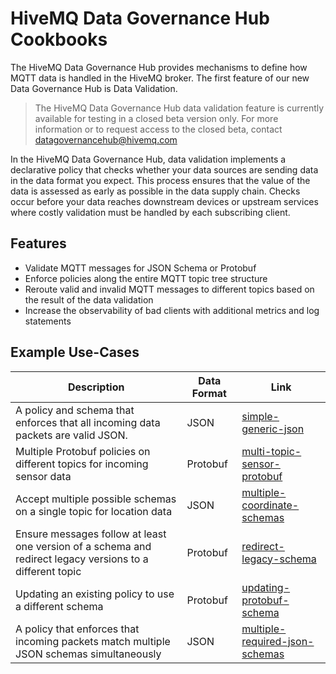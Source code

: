 # HiveMQ Data Governance Hub Cookbooks

The HiveMQ Data Governance Hub provides mechanisms to define how MQTT data is handled in the HiveMQ broker. The first feature of our new Data Governance Hub is Data Validation.

> The HiveMQ Data Governance Hub data validation feature is currently available for testing in a closed beta version only. For more information or to request access to the closed beta, contact datagovernancehub@hivemq.com


In the HiveMQ Data Governance Hub, data validation implements a declarative policy that checks whether your data sources are sending data in the data format you expect.
This process ensures that the value of the data is assessed as early as possible in the data supply chain. Checks occur before your data reaches downstream devices or upstream services where costly validation must be handled by each subscribing client.

## Features
* Validate MQTT messages for JSON Schema or Protobuf
* Enforce policies along the entire MQTT topic tree structure
* Reroute valid and invalid MQTT messages to different topics based on the result of the data validation
* Increase the observability of bad clients with additional metrics and log statements

## Example Use-Cases
| Description                                                                       	                         | Data Format 	         | Link 	                                                                       |
|-------------------------------------------------------------------------------------------------------------|-----------------------|------------------------------------------------------------------------------|
| A policy and schema that enforces that all incoming data packets are valid JSON.                            | JSON        	         | [simple-generic-json](/data-validation/simple-generic-json-schema)     	     |
| Multiple Protobuf policies on different topics for incoming sensor data                                     | Protobuf            	 | [multi-topic-sensor-protobuf](/data-validation/multi-topic-sensor-protobuf)	 |
| Accept multiple possible schemas on a single topic for location data                                        | JSON            	     | [multiple-coordinate-schemas](/data-validation/multiple-coordinate-schemas)	 |
| Ensure messages follow at least one version of a schema and redirect legacy versions to a different topic   | Protobuf            	 | [redirect-legacy-schema](/data-validation/redirect-legacy-schema)	           |
| Updating an existing policy to use a different schema                                                       | Protobuf              | [updating-protobuf-schema](/data-validation/updating-protobuf-schema)	       |
| A policy that enforces that incoming packets match multiple JSON schemas simultaneously                     | JSON                  | [multiple-required-json-schemas](/data-validation/multiple-required-json-schemas)	 |
